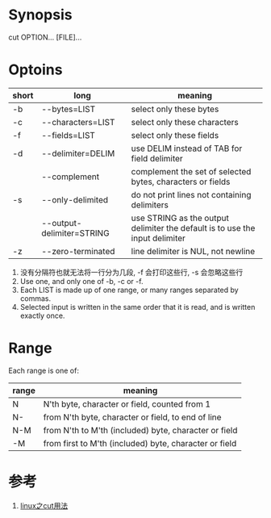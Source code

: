 # Synopsis

cut OPTION... [FILE]...

# Optoins

| short | long                      | meaning |
| ----- | ------------------------- | ------- |
| -b    | --bytes=LIST              | select only these bytes
| -c    | --characters=LIST         | select only these characters
| -f    | --fields=LIST             | select only these fields
| -d    | --delimiter=DELIM         | use DELIM instead of TAB for field delimiter
|       | --complement              | complement the set of selected bytes, characters or fields
| -s    | --only-delimited          | do not print lines not containing delimiters
|       | --output-delimiter=STRING | use STRING as the output delimiter the default is to use the input delimiter
| -z    | --zero-terminated         | line delimiter is NUL, not newline

1. 没有分隔符也就无法将一行分为几段, -f 会打印这些行, -s 会忽略这些行
2. Use  one,  and only one of -b, -c or -f.
3. Each LIST is made up of one range, or many ranges separated by commas.
4. Selected input is written in the same order that it is read, and is written exactly once.

# Range

Each range is one of:

| range | meaning |
| ----- | ------- |
| N     | N'th byte, character or field, counted from 1
| N-    | from N'th byte, character or field, to end of line
| N-M   | from N'th to M'th (included) byte, character or field
| -M    | from first to M'th (included) byte, character or field


# 参考

1. [linux之cut用法](http://www.cnblogs.com/dong008259/archive/2011/12/09/2282679.html)

